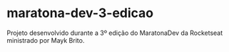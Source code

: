 # maratona-dev-3-edicao
Projeto desenvolvido durante a 3º edição do MaratonaDev da Rocketseat ministrado por Mayk Brito.
